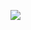 ![](http://www.plantuml.com/plantuml/proxy?cache=no&src=https://raw.githubusercontent.com/oleksandrblazhko/ai-212-yaroshuk/ai-212-yaroschuk-laboratory-work-7.0/2-SoftwareDesign/2.7-PlantUML/UML-Deployment.puml)
